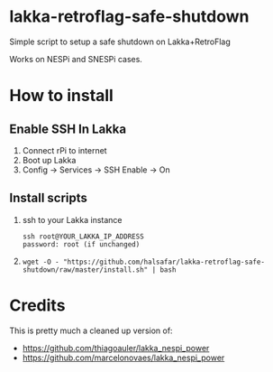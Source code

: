 # lakka-retroflag-safe-shutdown
Simple script to setup a safe shutdown on Lakka+RetroFlag

Works on NESPi and SNESPi cases.

# How to install

## Enable SSH In Lakka
1. Connect rPi to internet
1. Boot up Lakka
1. Config -> Services -> SSH Enable -> On

## Install scripts

1. ssh to your Lakka instance
   ```text
   ssh root@YOUR_LAKKA_IP_ADDRESS
   password: root (if unchanged)
   ```
1. `wget -O - "https://github.com/halsafar/lakka-retroflag-safe-shutdown/raw/master/install.sh" | bash`

# Credits
This is pretty much a cleaned up version of:
- https://github.com/thiagoauler/lakka_nespi_power
- https://github.com/marcelonovaes/lakka_nespi_power